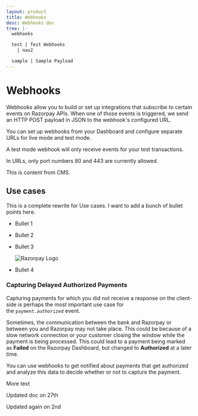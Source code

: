```yaml
---
layout: product
title: Webhooks
desc: Webhooks doc
tree: |-
  webhooks

  test | Test Webhooks
    | nav2

  sample | Sample Payload
---
```

# Webhooks

Webhooks allow you to build or set up integrations that subscribe to certain events on Razorpay APIs. When one of those events is triggered, we send an HTTP POST payload in JSON to the webhook's configured URL.

You can set up webhooks from your Dashboard and configure separate URLs for live mode and test mode.

A test mode webhook will only receive events for your test transactions.

In URLs, only port numbers 80 and 443 are currently allowed.

This is content from CMS.

## [](https://razorpay.com/docs/webhooks/#use-cases)Use cases

This is a complete rewrite for Use cases. I want to add a bunch of bullet points here.

* Bullet 1
* Bullet 2
* Bullet 3

  ![Razorpay Logo](download.png "Razorpay Logo")
* Bullet 4

### Capturing Delayed Authorized Payments

Capturing payments for which you did not receive a response on the client-side is perhaps the most important use case for the `payment.authorized` event.

Sometimes, the communication between the bank and Razorpay or between you and Razorpay may not take place. This could be because of a slow network connection or your customer closing the window while the payment is being processed. This could lead to a payment being marked as **Failed** on the Razorpay Dashboard, but changed to **Authorized** at a later time.

You can use webhooks to get notified about payments that get authorized and analyze this data to decide whether or not to capture the payment.

More text

Updated doc on 27th

Updated again on 2nd